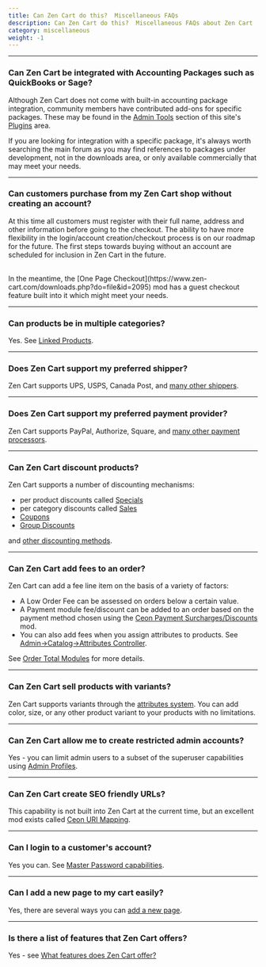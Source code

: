 ```yaml
---
title: Can Zen Cart do this?  Miscellaneous FAQs
description: Can Zen Cart do this?  Miscellaneous FAQs about Zen Cart
category: miscellaneous
weight: -1
---
```


--- 

### Can Zen Cart be integrated with Accounting Packages such as QuickBooks or Sage?
Although Zen Cart does not come with built-in accounting package integration, community members have contributed add-ons for specific packages. These may be found in the [Admin Tools](https://www.zen-cart.com/downloads.php?do=cat&id=1) section of this site's [Plugins](https://www.zen-cart.com/downloads.php) area.

If you are looking for integration with a specific package, it's always worth searching the main forum as you may find references to packages under development, not in the downloads area, or only available commercially that may meet your needs.

---

### Can customers purchase from my Zen Cart shop without creating an account?

At this time all customers must register with their full name, address and other information before going to the checkout. The ability to have more flexibility in the login/account creation/checkout process is on our roadmap for the future. The first steps towards buying without an account are scheduled for inclusion in Zen Cart in the future.

<br />
In the meantime, the [One Page Checkout](https://www.zen-cart.com/downloads.php?do=file&id=2095) mod has a guest checkout feature
built into it which might meet your needs.

---

### Can products be in multiple categories? 

Yes.  See [Linked Products](/user/products/linked_product/).

---

### Does Zen Cart support my preferred shipper? 

Zen Cart supports UPS, USPS, Canada Post, and [many other shippers](/user/shipping/). 

---

### Does Zen Cart support my preferred payment provider? 
Zen Cart supports PayPal, Authorize, Square, and [many other payment processors](/user/payment/). 

---
### Can Zen Cart discount products?

Zen Cart supports a number of discounting mechanisms: 
- per product discounts called [Specials](/user/admin_pages/catalog/specials/)
- per category discounts called [Sales](/user/admin_pages/catalog/salemaker/)
- [Coupons](/user/order_total/coupons/)
- [Group Discounts](/user/order_total/group_pricing/)

and [other discounting methods](/user/order_total/). 

---
### Can Zen Cart add fees to an order? 

Zen Cart can add a fee line item on the basis of a variety of factors:
- A Low Order Fee can be assessed on orders below a certain value. 
- A Payment module fee/discount can be added to an order based on the 
payment method chosen using the [Ceon Payment Surcharges/Discounts](https://www.zen-cart.com/downloads.php?do=file&id=1279) mod. 
- You can also add fees when you assign attributes to products.  See [Admin->Catalog->Attributes Controller](/user/admin_pages/catalog/attributes_controller/). 

See [Order Total Modules](/user/order_total/order_total/) for more details. 

---
### Can Zen Cart sell products with variants? 
Zen Cart supports variants through the [attributes system](/user/products/attributes/).  You can add
color, size, or any other product variant to your products with no limitations.

---

### Can Zen Cart allow me to create restricted admin accounts? 
Yes - you can limit admin users to a subset of the superuser capabilities using
[Admin Profiles](/user/admin_pages/admins/admin_profiles). 

---

### Can Zen Cart create SEO friendly URLs? 
This capability is not built into Zen Cart at the current time, but an
excellent mod exists called [Ceon URI Mapping](https://www.zen-cart.com/downloads.php?do=file&id=2250). 

---

### Can I login to a customer's account? 
Yes you can.  See [Master Password capabilities](/user/admin/master_password). 

---

### Can I add a new page to my cart easily? 

Yes, there are several ways you can [add a new page](/user/customizing/add_pages). 

--- 
<!-- please keep this at the end --> 
### Is there a list of features that Zen Cart offers? 
Yes - see [What features does Zen Cart offer?](/user/about_us/features)

